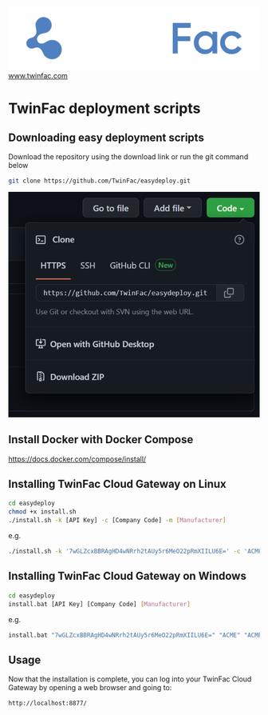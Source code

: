 ![](images/logo_white.png)
www.twinfac.com

# TwinFac deployment scripts


## Downloading easy deployment scripts

Download the repository using the download link or run the git command below

```bash
git clone https://github.com/TwinFac/easydeploy.git
```

![](images/download.png)

## Install Docker with Docker Compose

https://docs.docker.com/compose/install/

## Installing TwinFac Cloud Gateway on Linux

```bash
cd easydeploy
chmod +x install.sh
./install.sh -k [API Key] -c [Company Code] -m [Manufacturer]
```

e.g.

```bash
./install.sh -k '7wGLZcxBBRAgHD4wNRrh2tAUy5r6MeO22pRmXIILU6E=' -c 'ACME' -m 'ACME Factory'
```

## Installing TwinFac Cloud Gateway on Windows

```bash
cd easydeploy
install.bat [API Key] [Company Code] [Manufacturer]
```

e.g.

```bash
install.bat "7wGLZcxBBRAgHD4wNRrh2tAUy5r6MeO22pRmXIILU6E=" "ACME" "ACME Factory"
```

## Usage

Now that the installation is complete, you can log into your TwinFac Cloud Gateway by opening a web browser and going to:

```
http://localhost:8877/
```
